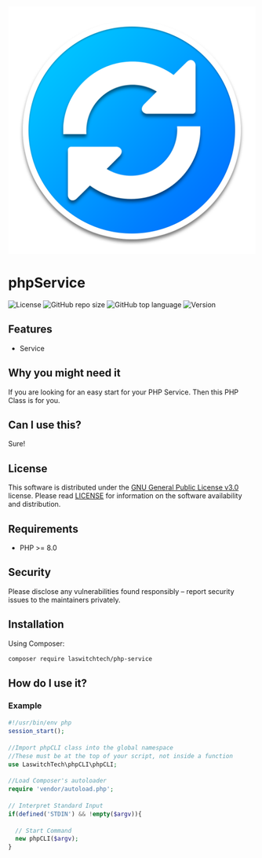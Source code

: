 ![GitHub repo logo](/dist/img/logo.png)

# phpService
![License](https://img.shields.io/github/license/LouisOuellet/php-service?style=for-the-badge)
![GitHub repo size](https://img.shields.io/github/repo-size/LouisOuellet/php-service?style=for-the-badge&logo=github)
![GitHub top language](https://img.shields.io/github/languages/top/LouisOuellet/php-service?style=for-the-badge)
![Version](https://img.shields.io/github/v/release/LouisOuellet/php-service?label=Version&style=for-the-badge)

## Features
 - Service

## Why you might need it
If you are looking for an easy start for your PHP Service. Then this PHP Class is for you.

## Can I use this?
Sure!

## License
This software is distributed under the [GNU General Public License v3.0](https://www.gnu.org/licenses/gpl-3.0.en.html) license. Please read [LICENSE](LICENSE) for information on the software availability and distribution.

## Requirements
* PHP >= 8.0

## Security
Please disclose any vulnerabilities found responsibly – report security issues to the maintainers privately.

## Installation
Using Composer:
```sh
composer require laswitchtech/php-service
```

## How do I use it?
### Example
```php
#!/usr/bin/env php
session_start();

//Import phpCLI class into the global namespace
//These must be at the top of your script, not inside a function
use LaswitchTech\phpCLI\phpCLI;

//Load Composer's autoloader
require 'vendor/autoload.php';

// Interpret Standard Input
if(defined('STDIN') && !empty($argv)){

  // Start Command
  new phpCLI($argv);
}

```
